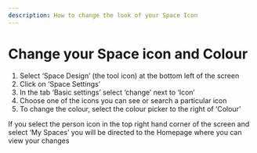 ```yaml
---
description: How to change the look of your Space Icon
---
```


# Change your Space icon and Colour

1. Select ‘Space Design’ \(the tool icon\) at the bottom left of the screen
2. Click on ‘Space Settings’
3. In the tab ‘Basic settings’ select ‘change’ next to ‘Icon’
4. Choose one of the icons you can see or search a particular icon
5. To change the colour, select the colour picker to the right of ‘Colour’

If you select the person icon in the top right hand corner of the screen and select ‘My Spaces’ you will be directed to the Homepage where you can view your changes

